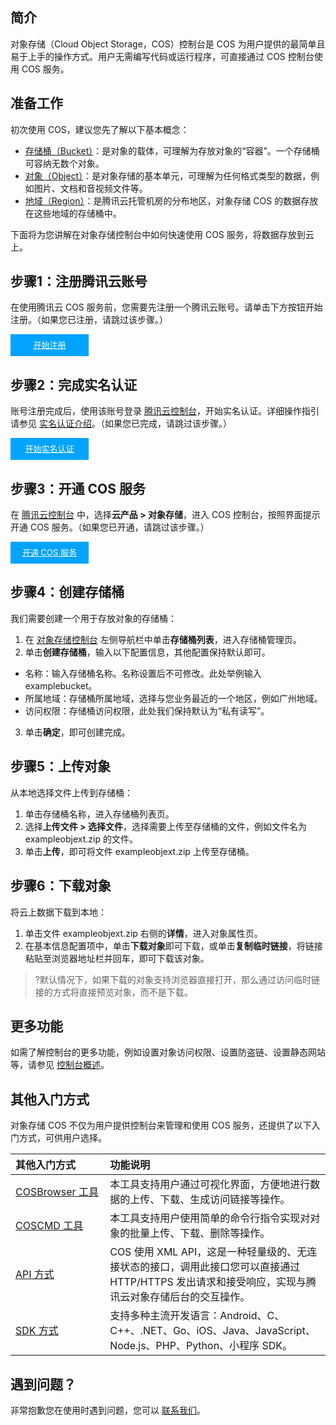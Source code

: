 

## 简介


对象存储（Cloud Object Storage，COS）控制台是 COS 为用户提供的最简单且易于上手的操作方式。用户无需编写代码或运行程序，可直接通过 COS 控制台使用 COS 服务。

## 准备工作

初次使用 COS，建议您先了解以下基本概念：

- [存储桶（Bucket）](https://cloud.tencent.com/document/product/436/13312)：是对象的载体，可理解为存放对象的“容器”。一个存储桶可容纳无数个对象。
- [对象（Object）](https://cloud.tencent.com/document/product/436/13324)：是对象存储的基本单元，可理解为任何格式类型的数据，例如图片、文档和音视频文件等。
- [地域（Region）](https://cloud.tencent.com/document/product/436/6224)：是腾讯云托管机房的分布地区，对象存储 COS 的数据存放在这些地域的存储桶中。

下面将为您讲解在对象存储控制台中如何快速使用 COS 服务，将数据存放到云上。

## 步骤1：注册腾讯云账号
在使用腾讯云 COS 服务前，您需要先注册一个腾讯云账号。请单击下方按钮开始注册。（如果您已注册，请跳过该步骤。）

<div style="background-color:#00A4FF; width: 125px; height: 35px; line-height:35px; text-align:center;"><a href="https://cloud.tencent.com/register?s_url=https%3A%2F%2Fcloud.tencent.com%2F" target="_blank"  style="color: white; font-size:13px;">开始注册</a></div>

## 步骤2：完成实名认证
账号注册完成后，使用该账号登录 [腾讯云控制台](https://console.cloud.tencent.com/)，开始实名认证。详细操作指引请参见 [实名认证介绍](https://cloud.tencent.com/document/product/378/3629)。（如果您已完成，请跳过该步骤。）

<div style="background-color:#00A4FF; width: 125px; height: 35px; line-height:35px; text-align:center;"><a href="https://console.cloud.tencent.com/developer" target="_blank"  style="color: white; font-size:13px;"  hotrep="document.guide.3128.btn2">开始实名认证</a></div>


## 步骤3：开通 COS 服务
在 [腾讯云控制台](https://console.cloud.tencent.com/) 中，选择**云产品 > 对象存储**，进入 COS 控制台，按照界面提示开通 COS 服务。（如果您已开通，请跳过该步骤。）

<div style="background-color:#00A4FF; width: 125px; height: 35px; line-height:35px; text-align:center;"><a href="https://console.cloud.tencent.com/cos5" target="_blank"  style="color: white; font-size:13px;">开通 COS 服务</a></div>


## 步骤4：创建存储桶
我们需要创建一个用于存放对象的存储桶：

1. 在 [对象存储控制台](https://console.cloud.tencent.com/cos5) 左侧导航栏中单击**存储桶列表**，进入存储桶管理页。
2. 单击**创建存储桶**，输入以下配置信息，其他配置保持默认即可。
 - 名称：输入存储桶名称。名称设置后不可修改。此处举例输入 examplebucket。
 - 所属地域：存储桶所属地域，选择与您业务最近的一个地区，例如广州地域。
 - 访问权限：存储桶访问权限，此处我们保持默认为“私有读写”。
3. 单击**确定**，即可创建完成。


## 步骤5：上传对象
从本地选择文件上传到存储桶：

1. 单击存储桶名称，进入存储桶列表页。
2. 选择**上传文件 > 选择文件**，选择需要上传至存储桶的文件，例如文件名为 exampleobjext.zip 的文件。
3. 单击**上传**，即可将文件 exampleobjext.zip 上传至存储桶。


## 步骤6：下载对象
将云上数据下载到本地：
1. 单击文件 exampleobjext.zip 右侧的**详情**，进入对象属性页。
2. 在基本信息配置项中，单击**下载对象**即可下载，或单击**复制临时链接**，将链接粘贴至浏览器地址栏并回车，即可下载该对象。
>?默认情况下，如果下载的对象支持浏览器直接打开，那么通过访问临时链接的方式将直接预览对象，而不是下载。

## 更多功能
如需了解控制台的更多功能，例如设置对象访问权限、设置防盗链、设置静态网站等，请参见 [控制台概述](https://cloud.tencent.com/document/product/436/11365)。


## 其他入门方式
对象存储 COS 不仅为用户提供控制台来管理和使用 COS 服务，还提供了以下入门方式，可供用户选择。

<table>
<thead>
<tr>
<th align="left" width="30%">其他入门方式</th>
<th align="left" width="70%">功能说明</th>
</tr>
</thead>
<tbody><tr>
<td align="left" width="30%"><a href="https://cloud.tencent.com/document/product/436/11366">COSBrowser 工具</a></td>
<td align="left" width="70%">本工具支持用户通过可视化界面，方便地进行数据的上传、下载、生成访问链接等操作。</td>
</tr>
<tr>
<td align="left" width="30%"><a href="https://cloud.tencent.com/doc/product/436/10976">COSCMD 工具</a></td>
<td align="left" width="70%">本工具支持用户使用简单的命令行指令实现对对象的批量上传、下载、删除等操作。</td>
</tr>
<tr>
<td align="left" width="30%"><a href="https://cloud.tencent.com/document/product/436/7751">API 方式</a></td>
<td align="left" width="70%">COS 使用 XML API，这是一种轻量级的、无连接状态的接口，调用此接口您可以直接通过 HTTP/HTTPS 发出请求和接受响应，实现与腾讯云对象存储后台的交互操作。</td>
</tr>
<tr>
<td align="left" width="30%"><a href="https://cloud.tencent.com/document/product/436/6474">SDK 方式</a></td>
<td align="left" width="70%">支持多种主流开发语言：Android、C、C++、.NET、Go、iOS、Java、JavaScript、Node.js、PHP、Python、小程序 SDK。</td>
</tr>
</tbody></table>



## 遇到问题？

非常抱歉您在使用时遇到问题，您可以 [联系我们](https://cloud.tencent.com/document/product/436/37708)。



